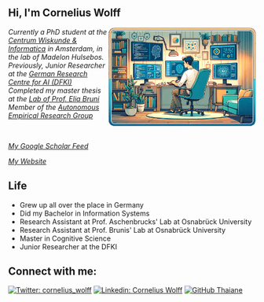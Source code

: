 
<h2> Hi, I'm Cornelius Wolff</h2>
<img align='right' src="images/MeWorkingDallE.png" width="300">
<p><em>Currently a PhD student at the <a href="https://www.cwi.nl/en/groups/database-architectures/" target="_blank">Centrum Wiskunde & Informatica</a> in Amsterdam, in the lab of Madelon Hulsebos.</br>Previously, Junior Researcher at the <a href="https://www.dfki.de/en/web" target="_blank">German Research Centre for AI (DFKI)</a></br>Completed my master thesis at the <a href="https://eliabruni.github.io/" target="_blank">Lab of Prof. Elia Bruni</a><br/>Member of the <a href="https://musslick.github.io/AER_website/" target="_blank"> Autonomous Empirical Research Group</a></em></p>

<br/>
<p><em> <a href="https://scholar.google.com/citations?user=Y8xr0JgAAAAJ" target="_blank">My Google Scholar Feed</a></em></p>
<p><em> <a href="https://cornelius-wolff.de/" target="_blank">My Website</a></em></p>

## Life
- Grew up all over the place in Germany
- Did my Bachelor in Information Systems
- Research Assistant at Prof. Aschenbrucks' Lab at Osnabrück University
- Research Assistant at Prof. Brunis' Lab at Osnabrück University
- Master in Cognitive Science
- Junior Researcher at the DFKI

## Connect with me:

[![Twitter: corneIius_wolff](https://img.shields.io/twitter/follow/corneIius_wolff?style=social)](https://twitter.com/corneIius_wolff)
[![Linkedin: Cornelius Wolff](https://img.shields.io/badge/-Cornelius_Wolff-blue?style=flat-square&logo=Linkedin&logoColor=white&link=https://www.linkedin.com/in/cornelius-wolff-18b506185/)](https://www.linkedin.com/in/cornelius-wolff-18b506185/)
[![GitHub Thaiane](https://img.shields.io/github/followers/cowolff?label=follow&style=social)](https://github.com/cowolff)

